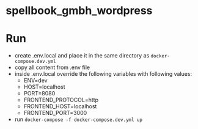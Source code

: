 # spellbook_gmbh_wordpress

# Run
- create .env.local and place it in the same directory as ```docker-compose.dev.yml```
- copy all content from .env file
- inside .env.local override the following variables with following values:
    - ENV=dev
    - HOST=localhost
    - PORT=8080
    - FRONTEND_PROTOCOL=http
    - FRONTEND_HOST=localhost
    - FRONTEND_PORT=3000
- run ```docker-compose -f docker-compose.dev.yml up```
